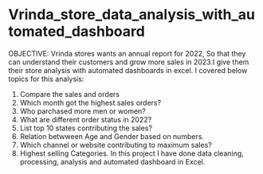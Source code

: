 # Vrinda_store_data_analysis_with_automated_dashboard
OBJECTIVE:
Vrinda stores wants an annual report for 2022, So that they can understand their customers and grow more sales in 2023.I give them their store analysis with automated dashboards in excel.
I covered below topics for this analysis:
  1. Compare the sales and orders
  2. Which month got the highest sales orders?
  3. Who parchased more men or women?
  4. What are different order status in 2022?
  5. List top 10 states contributing the sales?
  6. Relation betwween Age and Gender based on numbers.
  7. Which channel or website contributing to maximum sales?
  8. Highest selling Categories.
In this project I have done data cleaning, processing, analysis and  automated dashboard in Excel.
